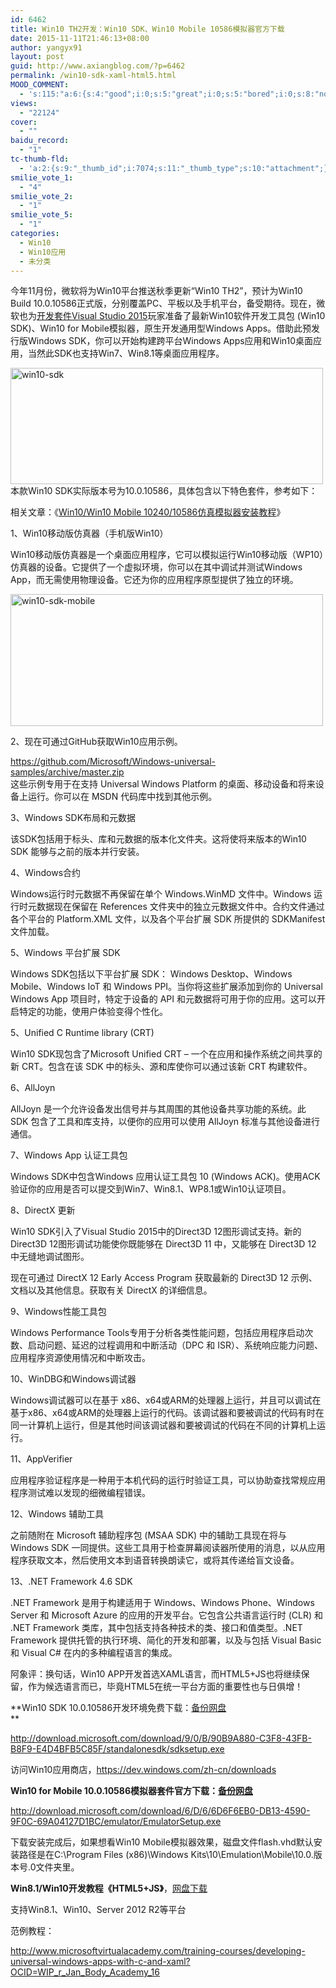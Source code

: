 ```yaml
---
id: 6462
title: Win10 TH2开发：Win10 SDK、Win10 Mobile 10586模拟器官方下载
date: 2015-11-11T21:46:13+08:00
author: yangyx91
layout: post
guid: http://www.axiangblog.com/?p=6462
permalink: /win10-sdk-xaml-html5.html
MOOD_COMMENT:
  - 's:115:"a:6:{s:4:"good";i:0;s:5:"great";i:0;s:5:"bored";i:0;s:8:"nonsense";i:0;s:13:"notunderstand";i:0;s:7:"passing";i:0;}";'
views:
  - "22124"
cover:
  - ""
baidu_record:
  - "1"
tc-thumb-fld:
  - 'a:2:{s:9:"_thumb_id";i:7074;s:11:"_thumb_type";s:10:"attachment";}'
smilie_vote_1:
  - "4"
smilie_vote_2:
  - "1"
smilie_vote_5:
  - "1"
categories:
  - Win10
  - Win10应用
  - 未分类
---
```

今年11月份，微软将为Win10平台推送秋季更新“Win10 TH2”，预计为Win10 Build 10.0.10586正式版，分别覆盖PC、平板以及手机平台，备受期待。现在，微软也为<a href="http://www.axiangblog.com/win10-visual-studio-2015-rtm.html" target="_blank" rel="nofollow" >开发套件Visual Studio 2015</a>玩家准备了最新Win10软件开发工具包 (Win10 SDK)、Win10 for Mobile模拟器，原生开发通用型Windows Apps。借助此预发行版Windows SDK，你可以开始构建跨平台Windows Apps应用和Win10桌面应用，当然此SDK也支持Win7、Win8.1等桌面应用程序。<!--more-->

<a href="http://www.axiangblog.com/wp-content/uploads/2015/10/win10-sdk.jpg" target="_blank"  rel="nofollow" ><img loading="lazy" class="aligncenter size-full wp-image-8254" src="http://www.axiangblog.com/wp-content/uploads/2015/10/win10-sdk.jpg" alt="win10-sdk" width="500" height="186" /></a>本款Win10 SDK实际版本号为10.0.10586，具体包含以下特色套件，参考如下：

相关文章：《<a href="http://www.axiangblog.com/dev-win10win10-mobile-10240.html" target="_blank" rel="nofollow" >Win10/Win10 Mobile 10240/10586仿真模拟器安装教程</a>》

1、Win10移动版仿真器（手机版Win10）

Win10移动版仿真器是一个桌面应用程序，它可以模拟运行Win10移动版（WP10）仿真器的设备。它提供了一个虚拟环境，你可以在其中调试并测试Windows App，而无需使用物理设备。它还为你的应用程序原型提供了独立的环境。

<a href="http://www.axiangblog.com/wp-content/uploads/2015/10/win10-sdk-mobile.jpg" target="_blank"  rel="nofollow" ><img loading="lazy" class="aligncenter size-full wp-image-8255" src="http://www.axiangblog.com/wp-content/uploads/2015/10/win10-sdk-mobile.jpg" alt="win10-sdk-mobile" width="500" height="211" /></a>

2、现在可通过GitHub获取Win10应用示例。

<a href="https://github.com/Microsoft/Windows-universal-samples/archive/master.zip" target="_blank" rel="nofollow" >https://github.com/Microsoft/Windows-universal-samples/archive/master.zip</a>  
这些示例专用于在支持 Universal Windows Platform 的桌面、移动设备和将来设备上运行。你可以在 MSDN 代码库中找到其他示例。

3、Windows SDK布局和元数据

该SDK包括用于标头、库和元数据的版本化文件夹。这将使将来版本的Win10 SDK 能够与之前的版本并行安装。

4、Windows合约

Windows运行时元数据不再保留在单个 Windows.WinMD 文件中。Windows 运行时元数据现在保留在 References 文件夹中的独立元数据文件中。合约文件通过各个平台的 Platform.XML 文件，以及各个平台扩展 SDK 所提供的 SDKManifest 文件加载。

5、Windows 平台扩展 SDK

Windows SDK包括以下平台扩展 SDK： Windows Desktop、Windows Mobile、Windows IoT 和 Windows PPI。当你将这些扩展添加到你的 Universal Windows App 项目时，特定于设备的 API 和元数据将可用于你的应用。这可以开启特定的功能，使用户体验变得个性化。

5、Unified C Runtime library (CRT)

Win10 SDK现包含了Microsoft Unified CRT &#8211; 一个在应用和操作系统之间共享的新 CRT。包含在该 SDK 中的标头、源和库使你可以通过该新 CRT 构建软件。

6、AllJoyn

AllJoyn 是一个允许设备发出信号并与其周围的其他设备共享功能的系统。此 SDK 包含了工具和库支持，以便你的应用可以使用 AllJoyn 标准与其他设备进行通信。

7、Windows App 认证工具包

Windows SDK中包含Windows 应用认证工具包 10 (Windows ACK)。使用ACK验证你的应用是否可以提交到Win7、Win8.1、WP8.1或Win10认证项目。

8、DirectX 更新

Win10 SDK引入了Visual Studio 2015中的Direct3D 12图形调试支持。新的Direct3D 12图形调试功能使你既能够在 Direct3D 11 中，又能够在 Direct3D 12 中无缝地调试图形。

现在可通过 DirectX 12 Early Access Program 获取最新的 Direct3D 12 示例、文档以及其他信息。获取有关 DirectX 的详细信息。

9、Windows性能工具包

Windows Performance Tools专用于分析各类性能问题，包括应用程序启动次数、启动问题、延迟的过程调用和中断活动（DPC 和 ISR）、系统响应能力问题、应用程序资源使用情况和中断攻击。

10、WinDBG和Windows调试器

Windows调试器可以在基于 x86、x64或ARM的处理器上运行，并且可以调试在基于x86、x64或ARM的处理器上运行的代码。该调试器和要被调试的代码有时在同一计算机上运行，但是其他时间该调试器和要被调试的代码在不同的计算机上运行。

11、AppVerifier

应用程序验证程序是一种用于本机代码的运行时验证工具，可以协助查找常规应用程序测试难以发现的细微编程错误。

12、Windows 辅助工具

之前随附在 Microsoft 辅助程序包 (MSAA SDK) 中的辅助工具现在将与 Windows SDK 一同提供。这些工具用于检查屏幕阅读器所使用的消息，以从应用程序获取文本，然后使用文本到语音转换朗读它，或将其传递给盲文设备。

13、.NET Framework 4.6 SDK

.NET Framework 是用于构建适用于 Windows、Windows Phone、Windows Server 和 Microsoft Azure 的应用的开发平台。它包含公共语言运行时 (CLR) 和 .NET Framework 类库，其中包括支持各种技术的类、接口和值类型。.NET Framework 提供托管的执行环境、简化的开发和部署，以及与包括 Visual Basic 和 Visual C# 在内的多种编程语言的集成。

阿象评：换句话，Win10 APP开发首选XAML语言，而HTML5+JS也将继续保留，作为候选语言而已，毕竟HTML5在统一平台方面的重要性也与日俱增！

**Win10 SDK 10.0.10586开发环境免费下载：<a href="http://pan.baidu.com/s/1dD9F2CT" target="_blank" rel="nofollow" >备份网盘</a>  
** 

<a href="http://download.microsoft.com/download/9/0/B/90B9A880-C3F8-43FB-B8F9-E4D4BFB5C85F/standalonesdk/sdksetup.exe" target="_blank" rel="nofollow" >http://download.microsoft.com/download/9/0/B/90B9A880-C3F8-43FB-B8F9-E4D4BFB5C85F/standalonesdk/sdksetup.exe</a>

访问Win10应用商店，<a href="https://dev.windows.com/zh-cn/downloads" target="_blank" rel="nofollow" >https://dev.windows.com/zh-cn/downloads</a>

**Win10 for Mobile 10.0.10586模拟器套件官方下载：<a href="http://pan.baidu.com/s/1dD9F2CT" target="_blank" rel="nofollow" >备份网盘</a>**

<a href="http://download.microsoft.com/download/6/D/6/6D6F6EB0-DB13-4590-9F0C-69A04127D1BC/emulator/EmulatorSetup.exe" target="_blank" rel="nofollow" >http://download.microsoft.com/download/6/D/6/6D6F6EB0-DB13-4590-9F0C-69A04127D1BC/emulator/EmulatorSetup.exe</a>

下载安装完成后，如果想看Win10 Mobile模拟器效果，磁盘文件flash.vhd默认安装路径是在C:\Program Files (x86)\Windows Kits\10\Emulation\Mobile\10.0.版本号.0文件夹里。

**Win8.1/Win10开发教程《HTML5+JS》**，<a href="http://pan.baidu.com/s/1dD9F2CT" target="_blank" rel="nofollow" >网盘下载</a>

支持Win8.1、Win10、Server 2012 R2等平台

范例教程：

<a href="http://www.microsoftvirtualacademy.com/training-courses/developing-universal-windows-apps-with-c-and-xaml?OCID=WIP_r_Jan_Body_Academy_16" target="_blank"  rel="nofollow" >http://www.microsoftvirtualacademy.com/training-courses/developing-universal-windows-apps-with-c-and-xaml?OCID=WIP_r_Jan_Body_Academy_16</a>